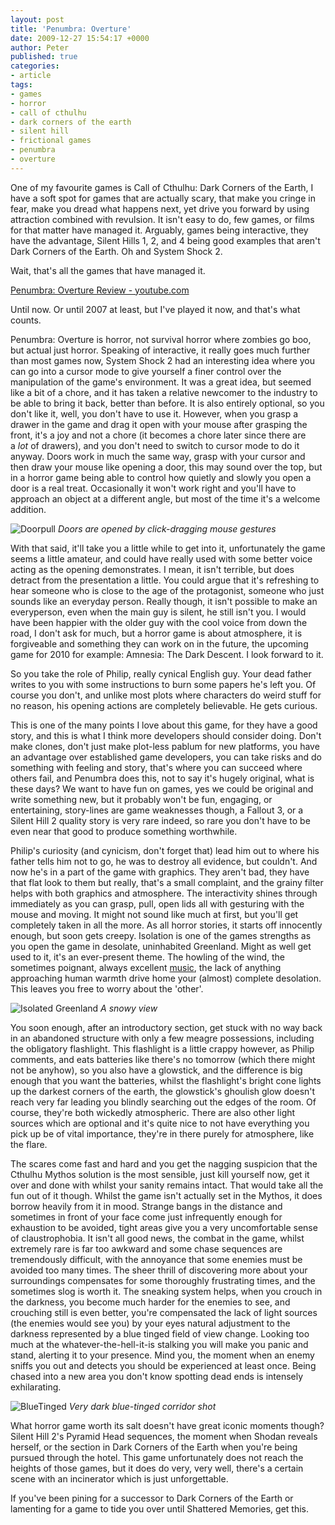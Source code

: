 ```yaml
---
layout: post
title: 'Penumbra: Overture'
date: 2009-12-27 15:54:17 +0000
author: Peter
published: true
categories:
- article
tags:
- games
- horror
- call of cthulhu
- dark corners of the earth
- silent hill
- frictional games
- penumbra
- overture
---
```

One of my favourite games is Call of Cthulhu: Dark Corners of the Earth, I have a soft spot for games that are actually scary, that make you cringe in fear, make you dread what happens next, yet drive you forward by using attraction combined with revulsion. It isn't easy to do, few games, or films for that matter have managed it. Arguably, games being interactive, they have the advantage, Silent Hills 1, 2, and 4 being good examples that aren't Dark Corners of the Earth. Oh and System Shock 2.

Wait, that's all the games that have managed it.

[Penumbra: Overture Review - youtube.com](https://www.youtube.com/watch?v=SEk8RjgaDQk)

Until now. Or until 2007 at least, but I've played it now, and that's what counts.

Penumbra: Overture is horror, not survival horror where zombies go boo, but actual just horror. Speaking of interactive, it really goes much further than most games now, System Shock 2 had an interesting idea where you can go into a cursor mode to give yourself a finer control over the manipulation of the game's environment. It was a great idea, but seemed like a bit of a chore, and it has taken a relative newcomer to the industry to be able to bring it back, better than before. It is also entirely optional, so you don't like it, well, you don't have to use it. However, when you grasp a drawer in the game and drag it open with your mouse after grasping the front, it's a joy and not a chore (it becomes a chore later since there are a *lot* of drawers), and you don't need to switch to cursor mode to do it anyway. Doors work in much the same way, grasp with your cursor and then draw your mouse like opening a door, this may sound over the top, but in a horror game being able to control how quietly and slowly you open a door is a real treat. Occasionally it won't work right and you'll have to approach an object at a different angle, but most of the time it's a welcome addition.

![Doorpull]({{site.url}}/assets/images/penumbra_Doorpull.jpg "A door being opened into a room")
*Doors are opened by click-dragging mouse gestures*

With that said, it'll take you a little while to get into it, unfortunately the game seems a little amateur, and could have really used with some better voice acting as the opening demonstrates. I mean, it isn't terrible, but does detract from the presentation a little. You could argue that it's refreshing to hear someone who is close to the age of the protagonist, someone who just sounds like an everyday person. Really though, it isn't possible to make an everyperson, even when the main guy is silent, he still isn't you. I would have been happier with the older guy with the cool voice from down the road, I don't ask for much, but a horror game is about atmosphere, it is forgiveable and something they can work on in the future, the upcoming game for 2010 for example: Amnesia: The Dark Descent. I look forward to it.

So you take the role of Philip, really cynical English guy. Your dead father writes to you with some instructions to burn some papers he's left you. Of course you don't, and unlike most plots where characters do weird stuff for no reason, his opening actions are completely believable. He gets curious.

This is one of the many points I love about this game, for they have a good story, and this is what I think more developers should consider doing. Don't make clones, don't just make plot-less pablum for new platforms, you have an advantage over established game developers, you can take risks and do something with feeling and story, that's where you can succeed where others fail, and Penumbra does this, not to say it's hugely original, what is these days? We want to have fun on games, yes we could be original and write something new, but it probably won't be fun, engaging, or entertaining, story-lines are game weaknesses though, a Fallout 3, or a Silent Hill 2 quality story is very rare indeed, so rare you don't have to be even near that good to produce something worthwhile.

Philip's curiosity (and cynicism, don't forget that) lead him out to where his father tells him not to go, he was to destroy all evidence, but couldn't. And now he's in a part of the game with graphics. They aren't bad, they have that flat look to them but really, that's a small complaint, and the grainy filter helps with both graphics and atmosphere. The interactivity shines through immediately as you can grasp, pull, open lids all with gesturing with the mouse and moving. It might not sound like much at first, but you'll get completely taken in all the more. As all horror stories, it starts off innocently enough, but soon gets creepy. Isolation is one of the games strengths as you open the game in desolate, uninhabited Greenland. Might as well get used to it, it's an ever-present theme. The howling of the wind, the sometimes poignant, always excellent [music](https://mikkotarmia.bandcamp.com/album/penumbra-soundtrack), the lack of anything approaching human warmth drive home your (almost) complete desolation. This leaves you free to worry about the 'other'.


![Isolated Greenland]({{site.url}}/assets/images/penumbra_Isolation.jpg "A snowy view")
*A snowy view*

You soon enough, after an introductory section, get stuck with no way back in an abandoned structure with only a few meagre possessions, including the obligatory flashlight. This flashlight is a little crappy however, as Philip comments, and eats batteries like there's no tomorrow (which there might not be anyhow), so you also have a glowstick, and the difference is big enough that you want the batteries, whilst the flashlight's bright cone lights up the darkest corners of the earth, the glowstick's ghoulish glow doesn't reach very far leading you blindly searching out the edges of the room. Of course, they're both wickedly atmospheric. There are also other light sources which are optional and it's quite nice to not have everything you pick up be of vital importance, they're in there purely for atmosphere, like the flare.

The scares come fast and hard and you get the nagging suspicion that the Cthulhu Mythos solution is the most sensible, just kill yourself now, get it over and done with whilst your sanity remains intact. That would take all the fun out of it though. Whilst the game isn't actually set in the Mythos, it does borrow heavily from it in mood. Strange bangs in the distance and sometimes in front of your face come just infrequently enough for exhaustion to be avoided, tight areas give you a very uncomfortable sense of claustrophobia. It isn't all good news, the combat in the game, whilst extremely rare is far too awkward and some chase sequences are tremendously difficult, with the annoyance that some enemies must be avoided too many times. The sheer thrill of discovering more about your surroundings compensates for some thoroughly frustrating times, and the sometimes slog is worth it. The sneaking system helps, when you crouch in the darkness, you become much harder for the enemies to see, and crouching still is even better, you're compensated the lack of light sources (the enemies would see you) by your eyes natural adjustment to the darkness represented by a blue tinged field of view change. Looking too much at the whatever-the-hell-it-is stalking you will make you panic and stand, alerting it to your presence. Mind you, the moment when an enemy sniffs you out and detects you should be experienced at least once. Being chased into a new area you don't know spotting dead ends is intensely exhilarating.

![BlueTinged]({{site.url}}/assets/images/penumbra_BlueTinged.jpg "Very dark blue-tinged corridor shot")
*Very dark blue-tinged corridor shot*

What horror game worth its salt doesn't have great iconic moments though? Silent Hill 2's Pyramid Head sequences, the moment when Shodan reveals herself, or the section in Dark Corners of the Earth when you're being pursued through the hotel. This game unfortunately does not reach the heights of those games, but it does do very, very well, there's a certain scene with an incinerator which is just unforgettable.

If you've been pining for a successor to Dark Corners of the Earth or lamenting for a game to tide you over until Shattered Memories, get this.
